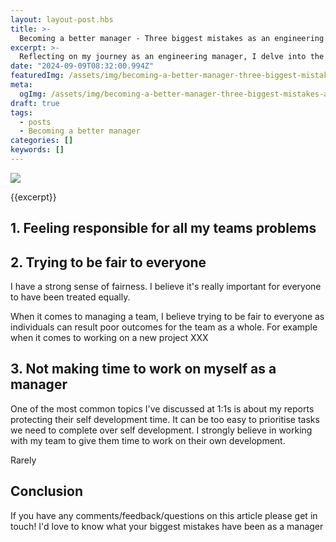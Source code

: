 ```yaml
---
layout: layout-post.hbs
title: >-
  Becoming a better manager - Three biggest mistakes as an engineering manager
excerpt: >-
  Reflecting on my journey as an engineering manager, I delve into the three biggest mistakes I've made—feeling overly responsible for my team's actions, striving to be fair to everyone, and neglecting my own development. Each mistake taught me valuable lessons that have shaped my approach to leadership.
date: "2024-09-09T08:32:00.994Z"
featuredImg: /assets/img/becoming-a-better-manager-three-biggest-mistakes-as-an-engineering-manager--featured-img.webp
meta:
  ogImg: /assets/img/becoming-a-better-manager-three-biggest-mistakes-as-an-engineering-manager--og-img.jpg
draft: true
tags:
  - posts
  - Becoming a better manager
categories: []
keywords: []
---
```


![]({{featuredImg}})

{{excerpt}}

## 1. Feeling responsible for all my teams problems


## 2. Trying to be fair to everyone
I have a strong sense of fairness. I believe it's really important for everyone to have been treated equally. 

When it comes to managing a team, I believe trying to be fair to everyone as individuals can result poor outcomes for the team as a whole. For example when it comes to working on a new project XXX


## 3. Not making time to work on myself as a manager
One of the most common topics I've discussed at 1:1s is about my reports protecting their self development time. It can be too easy to prioritise tasks we need to complete over self development. I strongly believe in working with my team to give them time to work on their own development.

Rarely 


## Conclusion


If you have any comments/feedback/questions on this article please get in touch! I'd love to know what your biggest mistakes have been as a manager

